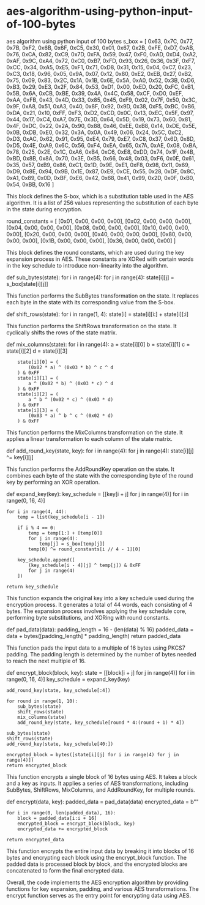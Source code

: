 # aes-algorithm-using-python-input-of-100-bytes
aes algorithm using python input of 100 bytes
s_box = [
    0x63, 0x7C, 0x77, 0x7B, 0xF2, 0x6B, 0x6F, 0xC5, 0x30, 0x01, 0x67, 0x2B, 0xFE, 0xD7, 0xAB, 0x76,
    0xCA, 0x82, 0xC9, 0x7D, 0xFA, 0x59, 0x47, 0xF0, 0xAD, 0xD4, 0xA2, 0xAF, 0x9C, 0xA4, 0x72, 0xC0,
    0xB7, 0xFD, 0x93, 0x26, 0x36, 0x3F, 0xF7, 0xCC, 0x34, 0xA5, 0xE5, 0xF1, 0x71, 0xD8, 0x31, 0x15,
    0x04, 0xC7, 0x23, 0xC3, 0x18, 0x96, 0x05, 0x9A, 0x07, 0x12, 0x80, 0xE2, 0xEB, 0x27, 0xB2, 0x75,
    0x09, 0x83, 0x2C, 0x1A, 0x1B, 0x6E, 0x5A, 0xA0, 0x52, 0x3B, 0xD6, 0xB3, 0x29, 0xE3, 0x2F, 0x84,
    0x53, 0xD1, 0x00, 0xED, 0x20, 0xFC, 0xB1, 0x5B, 0x6A, 0xCB, 0xBE, 0x39, 0x4A, 0x4C, 0x58, 0xCF,
    0xD0, 0xEF, 0xAA, 0xFB, 0x43, 0x4D, 0x33, 0x85, 0x45, 0xF9, 0x02, 0x7F, 0x50, 0x3C, 0x9F, 0xA8,
    0x51, 0xA3, 0x40, 0x8F, 0x92, 0x9D, 0x38, 0xF5, 0xBC, 0xB6, 0xDA, 0x21, 0x10, 0xFF, 0xF3, 0xD2,
    0xCD, 0x0C, 0x13, 0xEC, 0x5F, 0x97, 0x44, 0x17, 0xC4, 0xA7, 0x7E, 0x3D, 0x64, 0x5D, 0x19, 0x73,
    0x60, 0x81, 0x4F, 0xDC, 0x22, 0x2A, 0x90, 0x88, 0x46, 0xEE, 0xB8, 0x14, 0xDE, 0x5E, 0x0B, 0xDB,
    0xE0, 0x32, 0x3A, 0x0A, 0x49, 0x06, 0x24, 0x5C, 0xC2, 0xD3, 0xAC, 0x62, 0x91, 0x95, 0xE4, 0x79,
    0xE7, 0xC8, 0x37, 0x6D, 0x8D, 0xD5, 0x4E, 0xA9, 0x6C, 0x56, 0xF4, 0xEA, 0x65, 0x7A, 0xAE, 0x08,
    0xBA, 0x78, 0x25, 0x2E, 0x1C, 0xA6, 0xB4, 0xC6, 0xE8, 0xDD, 0x74, 0x1F, 0x4B, 0xBD, 0x8B, 0x8A,
    0x70, 0x3E, 0xB5, 0x66, 0x48, 0x03, 0xF6, 0x0E, 0x61, 0x35, 0x57, 0xB9, 0x86, 0xC1, 0x1D, 0x9E,
    0xE1, 0xF8, 0x98, 0x11, 0x69, 0xD9, 0x8E, 0x94, 0x9B, 0x1E, 0x87, 0xE9, 0xCE, 0x55, 0x28, 0xDF,
    0x8C, 0xA1, 0x89, 0x0D, 0xBF, 0xE6, 0x42, 0x68, 0x41, 0x99, 0x2D, 0x0F, 0xB0, 0x54, 0xBB, 0x16
]



This block defines the S-box, which is a substitution table used in the AES algorithm. It is a list of 256 values representing the substitution of each byte in the state during encryption.



round_constants = [
    [0x01, 0x00, 0x00, 0x00],
    [0x02, 0x00, 0x00, 0x00],
    [0x04, 0x00, 0x00, 0x00],
    [0x08, 0x00, 0x00, 0x00],
    [0x10, 0x00, 0x00, 0x00],
    [0x20, 0x00, 0x00, 0x00],
    [0x40, 0x00, 0x00, 0x00],
    [0x80, 0x00, 0x00, 0x00],
    [0x1B, 0x00, 0x00, 0x00],
    [0x36, 0x00, 0x00, 0x00]
]


This block defines the round constants, which are used during the key expansion process in AES. These constants are XORed with certain words in the key schedule to introduce non-linearity into the algorithm.


def sub_bytes(state):
    for i in range(4):
        for j in range(4):
            state[i][j] = s_box[state[i][j]]
            
          
This function performs the SubBytes transformation on the state. It replaces each byte in the state with its corresponding value from the S-box.

def shift_rows(state):
    for i in range(1, 4):
        state[i] = state[i][i:] + state[i][:i]
        
This function performs the ShiftRows transformation on the state. It cyclically shifts the rows of the state matrix.


def mix_columns(state):
    for i in range(4):
        a = state[i][0]
        b = state[i][1]
        c = state[i][2]
        d = state[i][3]

        state[i][0] = (
            (0x02 * a) ^ (0x03 * b) ^ c ^ d
        ) & 0xFF
        state[i][1] = (
            a ^ (0x02 * b) ^ (0x03 * c) ^ d
        ) & 0xFF
        state[i][2] = (
            a ^ b ^ (0x02 * c) ^ (0x03 * d)
        ) & 0xFF
        state[i][3] = (
            (0x03 * a) ^ b ^ c ^ (0x02 * d)
        ) & 0xFF

This function performs the MixColumns transformation on the state. It applies a linear transformation to each column of the state matrix.

def add_round_key(state, key):
    for i in range(4):
        for j in range(4):
            state[i][j] ^= key[i][j]
            
 This function performs the AddRoundKey operation on the state. It combines each byte of the state with the corresponding byte of the round key by performing an XOR operation.
 
 def expand_key(key):
    key_schedule = [[key[i + j] for j in range(4)] for i in range(0, 16, 4)]

    for i in range(4, 44):
        temp = list(key_schedule[i - 1])

        if i % 4 == 0:
            temp = temp[1:] + [temp[0]]
            for j in range(4):
                temp[j] = s_box[temp[j]]
            temp[0] ^= round_constants[i // 4 - 1][0]

        key_schedule.append([
            (key_schedule[i - 4][j] ^ temp[j]) & 0xFF
            for j in range(4)
        ])

    return key_schedule


This function expands the original key into a key schedule used during the encryption process. It generates a total of 44 words, each consisting of 4 bytes. The expansion process involves applying the key schedule core, performing byte substitutions, and XORing with round constants.


def pad_data(data):
    padding_length = 16 - (len(data) % 16)
    padded_data = data + bytes([padding_length] * padding_length)
    return padded_data


This function pads the input data to a multiple of 16 bytes using PKCS7 padding. The padding length is determined by the number of bytes needed to reach the next multiple of 16.



def encrypt_block(block, key):
    state = [[block[i + j] for j in range(4)] for i in range(0, 16, 4)]
    key_schedule = expand_key(key)

    add_round_key(state, key_schedule[:4])

    for round in range(1, 10):
        sub_bytes(state)
        shift_rows(state)
        mix_columns(state)
        add_round_key(state, key_schedule[round * 4:(round + 1) * 4])

    sub_bytes(state)
    shift_rows(state)
    add_round_key(state, key_schedule[40:])

    encrypted_block = bytes([state[i][j] for i in range(4) for j in range(4)])
    return encrypted_block

This function encrypts a single block of 16 bytes using AES. It takes a block and a key as inputs. It applies a series of AES transformations, including SubBytes, ShiftRows, MixColumns, and AddRoundKey, for multiple rounds.

def encrypt(data, key):
    padded_data = pad_data(data)
    encrypted_data = b""

    for i in range(0, len(padded_data), 16):
        block = padded_data[i:i + 16]
        encrypted_block = encrypt_block(block, key)
        encrypted_data += encrypted_block

    return encrypted_data

This function encrypts the entire input data by breaking it into blocks of 16 bytes and encrypting each block using the encrypt_block function. The padded data is processed block by block, and the encrypted blocks are concatenated to form the final encrypted data.

Overall, the code implements the AES encryption algorithm by providing functions for key expansion, padding, and various AES transformations. The encrypt function serves as the entry point for encrypting data using AES.
